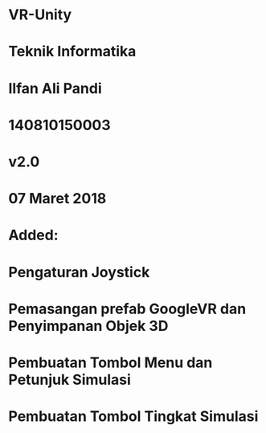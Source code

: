 # VR-Unity
# Teknik Informatika
# Ilfan Ali Pandi
# 140810150003
#
# v2.0
# 07 Maret 2018
# Added:
# Pengaturan Joystick
# Pemasangan prefab GoogleVR dan Penyimpanan Objek 3D
# Pembuatan Tombol Menu dan Petunjuk Simulasi
# Pembuatan Tombol Tingkat Simulasi
